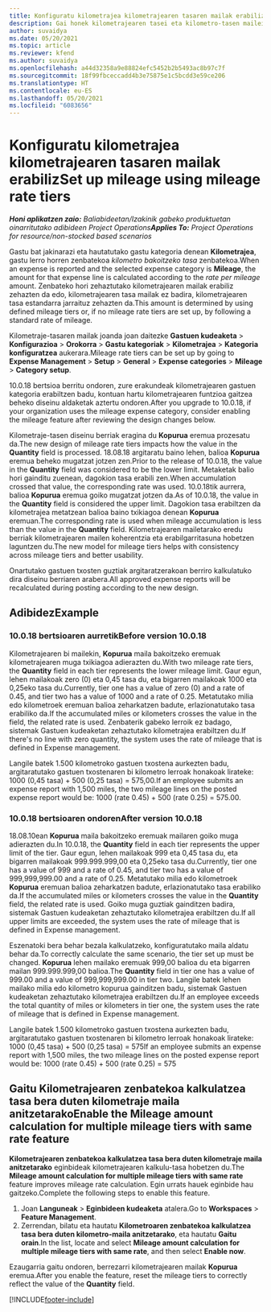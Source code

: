 ```yaml
---
title: Konfiguratu kilometrajea kilometrajearen tasaren mailak erabiliz
description: Gai honek kilometrajearen tasei eta kilometro-tasen mailei buruzko informazioa eskaintzen du.
author: suvaidya
ms.date: 05/20/2021
ms.topic: article
ms.reviewer: kfend
ms.author: suvaidya
ms.openlocfilehash: a44d32358a9e88824efc5452b2b5493ac8b97c7f
ms.sourcegitcommit: 18f99fbceccadd4b3e75875e1c5bcdd3e59ce206
ms.translationtype: HT
ms.contentlocale: eu-ES
ms.lasthandoff: 05/20/2021
ms.locfileid: "6083656"
---
```

# <a name="set-up-mileage-using-mileage-rate-tiers"></a><span data-ttu-id="e53fd-103">Konfiguratu kilometrajea kilometrajearen tasaren mailak erabiliz</span><span class="sxs-lookup"><span data-stu-id="e53fd-103">Set up mileage using mileage rate tiers</span></span>

<span data-ttu-id="e53fd-104">_**Honi aplikatzen zaio:** Baliabideetan/Izakinik gabeko produktuetan oinarritutako adibideen Project Operations_</span><span class="sxs-lookup"><span data-stu-id="e53fd-104">_**Applies To:** Project Operations for resource/non-stocked based scenarios_</span></span>

<span data-ttu-id="e53fd-105">Gastu bat jakinarazi eta hautatutako gastu kategoria denean **Kilometrajea**, gastu lerro horren zenbatekoa *kilometro bakoitzeko tasa* zenbatekoa.</span><span class="sxs-lookup"><span data-stu-id="e53fd-105">When an expense is reported and the selected expense category is **Mileage**, the amount for that expense line is calculated according to the *rate per mileage* amount.</span></span> <span data-ttu-id="e53fd-106">Zenbateko hori zehaztutako kilometrajearen mailak erabiliz zehazten da edo, kilometrajearen tasa mailak ez badira, kilometrajearen tasa estandarra jarraituz zehazten da.</span><span class="sxs-lookup"><span data-stu-id="e53fd-106">This amount is determined by using defined mileage tiers or, if no mileage rate tiers are set up, by following a standard rate of mileage.</span></span> 

<span data-ttu-id="e53fd-107">Kilometraje-tasaren mailak joanda joan daitezke **Gastuen kudeaketa** > **Konfigurazioa** > **Orokorra** > **Gastu kategoriak** > **Kilometrajea** > **Kategoria konfiguratzea** aukerara.</span><span class="sxs-lookup"><span data-stu-id="e53fd-107">Mileage rate tiers can be set up by going to **Expense Management** > **Setup** > **General** > **Expense categories** > **Mileage** > **Category setup**.</span></span>

<span data-ttu-id="e53fd-108">10.0.18 bertsioa berritu ondoren, zure erakundeak kilometrajearen gastuen kategoria erabiltzen badu, kontuan hartu kilometrajearen funtzioa gaitzea beheko diseinu aldaketak aztertu ondoren.</span><span class="sxs-lookup"><span data-stu-id="e53fd-108">After you upgrade to 10.0.18, if your organization uses the mileage expense category, consider enabling the mileage feature after reviewing the design changes below.</span></span> 

<span data-ttu-id="e53fd-109">Kilometraje-tasen diseinu berriak eragina du **Kopurua** eremua prozesatu da.</span><span class="sxs-lookup"><span data-stu-id="e53fd-109">The new design of mileage rate tiers impacts how the value in the **Quantity** field is processed.</span></span> <span data-ttu-id="e53fd-110">18.08.18 argitaratu baino lehen, balioa **Kopurua** eremua beheko mugatzat jotzen zen.</span><span class="sxs-lookup"><span data-stu-id="e53fd-110">Prior to the release of 10.0.18, the value in the **Quantity** field was considered to be the lower limit.</span></span> <span data-ttu-id="e53fd-111">Metaketak balio hori gainditu zuenean, dagokion tasa erabili zen.</span><span class="sxs-lookup"><span data-stu-id="e53fd-111">When accumulation crossed that value, the corresponding rate was used.</span></span>  <span data-ttu-id="e53fd-112">10.0.18tik aurrera, balioa **Kopurua** eremua goiko mugatzat jotzen da.</span><span class="sxs-lookup"><span data-stu-id="e53fd-112">As of 10.0.18, the value in the **Quantity** field is considered the upper limit.</span></span> <span data-ttu-id="e53fd-113">Dagokion tasa erabiltzen da kilometrajea metatzean balioa baino txikiagoa denean **Kopurua** eremuan.</span><span class="sxs-lookup"><span data-stu-id="e53fd-113">The corresponding rate is used when mileage accumulation is less than the value in the **Quantity** field.</span></span>  <span data-ttu-id="e53fd-114">Kilometrajearen mailetarako eredu berriak kilometrajearen mailen koherentzia eta erabilgarritasuna hobetzen laguntzen du.</span><span class="sxs-lookup"><span data-stu-id="e53fd-114">The new model for mileage tiers helps with consistency across mileage tiers and better usability.</span></span>   

<span data-ttu-id="e53fd-115">Onartutako gastuen txosten guztiak argitaratzerakoan berriro kalkulatuko dira diseinu berriaren arabera.</span><span class="sxs-lookup"><span data-stu-id="e53fd-115">All approved expense reports will be recalculated during posting according to the new design.</span></span>

## <a name="example"></a><span data-ttu-id="e53fd-116">Adibidez</span><span class="sxs-lookup"><span data-stu-id="e53fd-116">Example</span></span>
 
### <a name="before-version-10018"></a><span data-ttu-id="e53fd-117">10.0.18 bertsioaren aurretik</span><span class="sxs-lookup"><span data-stu-id="e53fd-117">Before version 10.0.18</span></span>
<span data-ttu-id="e53fd-118">Kilometrajearen bi mailekin, **Kopurua** maila bakoitzeko eremuak kilometrajearen muga txikiagoa adierazten du.</span><span class="sxs-lookup"><span data-stu-id="e53fd-118">With two mileage rate tiers, the **Quantity** field in each tier represents the lower mileage limit.</span></span> <span data-ttu-id="e53fd-119">Gaur egun, lehen mailakoak zero (0) eta 0,45 tasa du, eta bigarren mailakoak 1000 eta 0,25eko tasa du.</span><span class="sxs-lookup"><span data-stu-id="e53fd-119">Currently, tier one has a value of zero (0) and a rate of 0.45, and tier two has a value of 1000 and a rate of 0.25.</span></span> <span data-ttu-id="e53fd-120">Metatutako milia edo kilometroek eremuan balioa zeharkatzen badute, erlazionatutako tasa erabiliko da.</span><span class="sxs-lookup"><span data-stu-id="e53fd-120">If the accumulated miles or kilometers crosses the value in the field, the related rate is used.</span></span> <span data-ttu-id="e53fd-121">Zenbaterik gabeko lerroik ez badago, sistemak Gastuen kudeaketan zehaztutako kilometrajea erabiltzen du.</span><span class="sxs-lookup"><span data-stu-id="e53fd-121">If there's no line with zero quantity, the system uses the rate of mileage that is defined in Expense management.</span></span> 
 
<span data-ttu-id="e53fd-122">Langile batek 1.500 kilometroko gastuen txostena aurkezten badu, argitaratutako gastuen txostenaren bi kilometro lerroak honakoak lirateke: 1000 (0,45 tasa) + 500 (0,25 tasa) = 575,00.</span><span class="sxs-lookup"><span data-stu-id="e53fd-122">If an employee submits an expense report with 1,500 miles, the two mileage lines on the posted expense report would be: 1000 (rate 0.45) +  500 (rate 0.25) = 575.00.</span></span>

### <a name="after-version-10018"></a><span data-ttu-id="e53fd-123">10.0.18 bertsioaren ondoren</span><span class="sxs-lookup"><span data-stu-id="e53fd-123">After version 10.0.18</span></span>
<span data-ttu-id="e53fd-124">18.08.10ean **Kopurua** maila bakoitzeko eremuak mailaren goiko muga adierazten du.</span><span class="sxs-lookup"><span data-stu-id="e53fd-124">In 10.0.18, the **Quantity** field in each tier represents the upper limit of the tier.</span></span> <span data-ttu-id="e53fd-125">Gaur egun, lehen mailakoak 999 eta 0,45 tasa du, eta bigarren mailakoak 999.999.999,00 eta 0,25eko tasa du.</span><span class="sxs-lookup"><span data-stu-id="e53fd-125">Currently, tier one has a value of 999 and a rate of 0.45, and tier two has a value of 999,999,999.00 and a rate of 0.25.</span></span> <span data-ttu-id="e53fd-126">Metatutako milia edo kilometroek **Kopurua** eremuan balioa zeharkatzen badute, erlazionatutako tasa erabiliko da.</span><span class="sxs-lookup"><span data-stu-id="e53fd-126">If the accumulated miles or kilometers crosses the value in the **Quantity** field, the related rate is used.</span></span> <span data-ttu-id="e53fd-127">Goiko muga guztiak gainditzen badira, sistemak Gastuen kudeaketan zehaztutako kilometrajea erabiltzen du.</span><span class="sxs-lookup"><span data-stu-id="e53fd-127">If all upper limits are exceeded, the system uses the rate of mileage that is defined in Expense management.</span></span> 
 
<span data-ttu-id="e53fd-128">Eszenatoki bera behar bezala kalkulatzeko, konfiguratutako maila aldatu behar da.</span><span class="sxs-lookup"><span data-stu-id="e53fd-128">To correctly calculate the same scenario, the tier set up must be changed.</span></span> <span data-ttu-id="e53fd-129">**Kopurua** lehen mailako eremuak 999,00 balioa du eta bigarren mailan 999.999.999,00 balioa.</span><span class="sxs-lookup"><span data-stu-id="e53fd-129">The **Quantity** field in tier one has a value of 999.00 and a value of 999,999,999.00 in tier two.</span></span> <span data-ttu-id="e53fd-130">Langile batek lehen mailako milia edo kilometro kopurua gainditzen badu, sistemak Gastuen kudeaketan zehaztutako kilometrajea erabiltzen du.</span><span class="sxs-lookup"><span data-stu-id="e53fd-130">If an employee exceeds the total quantity of miles or kilometers in tier one, the system uses the rate of mileage that is defined in Expense management.</span></span> 
  
<span data-ttu-id="e53fd-131">Langile batek 1.500 kilometroko gastuen txostena aurkezten badu, argitaratutako gastuen txostenaren bi kilometro lerroak honakoak lirateke: 1000 (0,45 tasa) + 500 (0,25 tasa) = 575</span><span class="sxs-lookup"><span data-stu-id="e53fd-131">If an employee submits an expense report with 1,500 miles, the two mileage lines on the posted expense report would be: 1000 (rate 0.45) +  500 (rate 0.25) = 575</span></span>

## <a name="enable-the-mileage-amount-calculation-for-multiple-mileage-tiers-with-same-rate-feature"></a><span data-ttu-id="e53fd-132">Gaitu Kilometrajearen zenbatekoa kalkulatzea tasa bera duten kilometraje maila anitzetarako</span><span class="sxs-lookup"><span data-stu-id="e53fd-132">Enable the Mileage amount calculation for multiple mileage tiers with same rate feature</span></span>

<span data-ttu-id="e53fd-133">**Kilometrajearen zenbatekoa kalkulatzea tasa bera duten kilometraje maila anitzetarako** eginbideak kilometrajearen kalkulu-tasa hobetzen du.</span><span class="sxs-lookup"><span data-stu-id="e53fd-133">The **Mileage amount calculation for multiple mileage tiers with same rate** feature improves mileage rate calculation.</span></span> <span data-ttu-id="e53fd-134">Egin urrats hauek eginbide hau gaitzeko.</span><span class="sxs-lookup"><span data-stu-id="e53fd-134">Complete the following steps to enable this feature.</span></span>

1. <span data-ttu-id="e53fd-135">Joan **Languneak** > **Eginbideen kudeaketa** atalera.</span><span class="sxs-lookup"><span data-stu-id="e53fd-135">Go to **Workspaces** > **Feature Management**.</span></span> 
2. <span data-ttu-id="e53fd-136">Zerrendan, bilatu eta hautatu **Kilometroaren zenbatekoa kalkulatzea tasa bera duten kilometro-maila anitzetarako**, eta hautatu **Gaitu orain**.</span><span class="sxs-lookup"><span data-stu-id="e53fd-136">In the list, locate and select **Mileage amount calculation for multiple mileage tiers with same rate**, and then select **Enable now**.</span></span>

<span data-ttu-id="e53fd-137">Ezaugarria gaitu ondoren, berrezarri kilometrajearen mailak **Kopurua** eremua.</span><span class="sxs-lookup"><span data-stu-id="e53fd-137">After you enable the feature, reset the mileage tiers to correctly reflect the value of the **Quantity** field.</span></span> 


[!INCLUDE[footer-include](../includes/footer-banner.md)]
